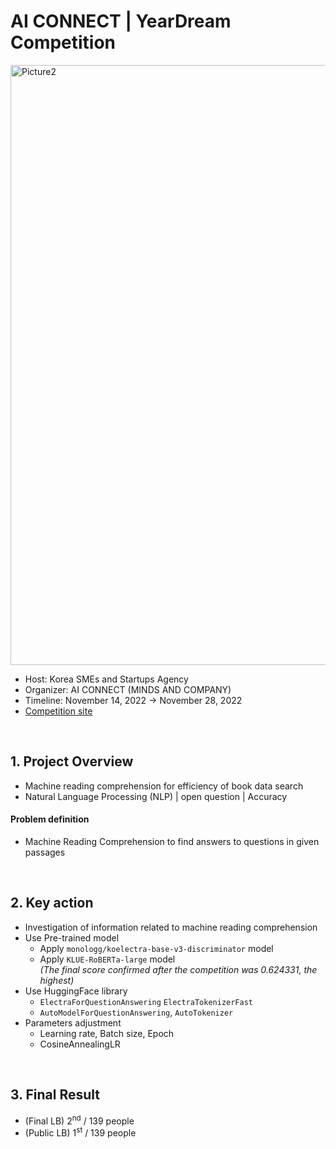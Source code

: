 # AI CONNECT |  YearDream Competition
<img width="960" alt="Picture2" src="https://github.com/nomaday/Portfolio/assets/103119868/d4b9bfaf-4b29-4ef6-8f22-93ec9f92d2f8">


- Host: Korea SMEs and Startups Agency
- Organizer: AI CONNECT (MINDS AND COMPANY)
- Timeline: November 14, 2022 → November 28, 2022
- <a href="https://aiconnect.kr/competition/detail/217" target="_blank">Competition site</a>

<br>

## 1. Project Overview
- Machine reading comprehension for efficiency of book data search
- Natural Language Processing (NLP) | open question | Accuracy

#### Problem definition
- Machine Reading Comprehension to find answers to questions in given passages

<br>

## 2. Key action
- Investigation of information related to machine reading comprehension
- Use Pre-trained model
    - Apply `monologg/koelectra-base-v3-discriminator`  model
    - Apply `KLUE-RoBERTa-large` model  
        *(The final score confirmed after the competition was 0.624331, the highest)*
- Use HuggingFace library
    - `ElectraForQuestionAnswering` `ElectraTokenizerFast`
    - `AutoModelForQuestionAnswering`, `AutoTokenizer`
- Parameters adjustment
    - Learning rate, Batch size, Epoch
    - CosineAnnealingLR

<br>

## 3. Final Result
- (Final LB) 2<sup>nd</sup> / 139 people 
- (Public LB) 1<sup>st</sup> / 139 people